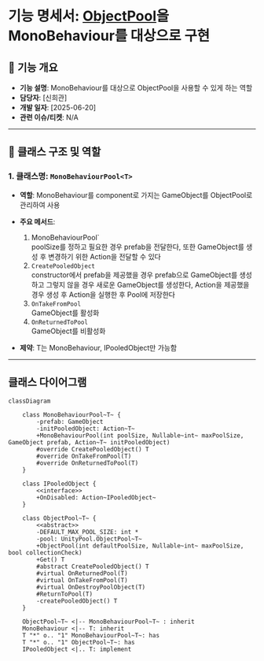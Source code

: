 # 기능 명세서: [ObjectPool](https://10-team-project.github.io/docs/%EA%B8%B0%EB%8A%A5%EB%AA%85%EC%84%B8%EC%84%9C/%EB%94%94%EC%9E%90%EC%9D%B8%20%ED%8C%A8%ED%84%B4/ObjectPool/)을 MonoBehaviour를 대상으로 구현

## 📌 기능 개요
- **기능 설명**: MonoBehaviour를 대상으로 ObjectPool을 사용할 수 있게 하는 역할
- **담당자**: [신희관]
- **개발 일자**: [2025-06-20]
- **관련 이슈/티켓**:  N/A

---

## 🧩 클래스 구조 및 역할

### 1. 클래스명: `MonoBehaviourPool<T>`
- **역할**: MonoBehaviour를 component로 가지는 GameObject를 ObjectPool로 관리하여 사용   
		  
- **주요 메서드**:
  1. MonoBehaviourPool`   
	    poolSize를 정하고 필요한 경우 prefab을 전달한다, 또한 GameObject를 생성 후 변경하기 위한 Action을 전달할 수 있다
  2. `CreatePooledObject`   
	    constructor에서 prefab을 제공했을 경우 prefab으로 GameObject를 생성하고 그렇지 않을 경우 새로운 GameObject를 생성한다, Action을 제공했을 경우
	  생성 후 Action을 실행한 후 Pool에 저장한다   
	3. `OnTakeFromPool`   
	  GameObject를 활성화   
	4. `OnReturnedToPool`   
	  GameObject를 비활성화   
- **제약**: T는 MonoBehaviour, IPooledObject만 가능함 

---

## 클래스 다이어그램
```mermaid
classDiagram

	class MonoBehaviourPool~T~ {
		-prefab: GameObject
		-initPooledObject: Action~T~
		+MonoBehaviourPool(int poolSize, Nullable~int~ maxPoolSize, GameObject prefab, Action~T~ initPooledObject)
		#override CreatePooledObject() T
		#override OnTakeFromPool(T)
		#override OnReturnedToPool(T)
	}
	
	class IPooledObject {
		<<interface>>
		+OnDisabled: Action~IPooledObject~
	}

	class ObjectPool~T~ {
		<<abstract>>
		-DEFAULT_MAX_POOL_SIZE: int *
		-pool: UnityPool.ObjectPool~T~
		+ObjectPool(int defaultPoolSize, Nullable~int~ maxPoolSize, bool collectionCheck)
		+Get() T
		#abstract CreatePooledObject() T
		#virtual OnReturnedPool(T)
		#virtual OnTakeFromPool(T)
		#virtual OnDestroyPoolObject(T)
		#ReturnToPool(T)
		-createPooledObject() T		
	}

	ObjectPool~T~ <|-- MonoBehaviourPool~T~ : inherit
	MonoBehaviour <|-- T: inherit
	T "*" o.. "1" MonoBehaviourPool~T~: has
	T "*" o.. "1" ObjectPool~T~: has
	IPooledObject <|.. T: implement
```